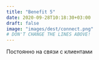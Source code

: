 ```yaml
---
title: "Benefit 5"
date: 2020-09-28T10:18:30+03:00
draft: false 
image: "images/dest/connect.png"
# DON'T CHANGE THE LINES ABOVE!
---
```


Постоянно на связи с клиентами
